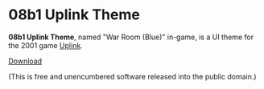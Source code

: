 # 08b1 Uplink Theme

**08b1 Uplink Theme**, named "War Room (Blue)" in-game, is a UI theme for the 2001 game [Uplink](https://store.steampowered.com/app/1510/Uplink/). 

[Download](https://github.com/lachlanmcdonald/08b1-uplink-theme/releases/download/v1.0/08b1.zip)

(This is free and unencumbered software released into the public domain.)
